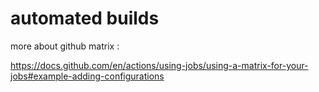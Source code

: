 # automated builds

more about github matrix :

https://docs.github.com/en/actions/using-jobs/using-a-matrix-for-your-jobs#example-adding-configurations

